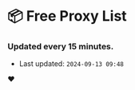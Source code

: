# :package: Free Proxy List
### Updated every 15 minutes.

- Last updated: `2024-09-13 09:48`

:heart:
